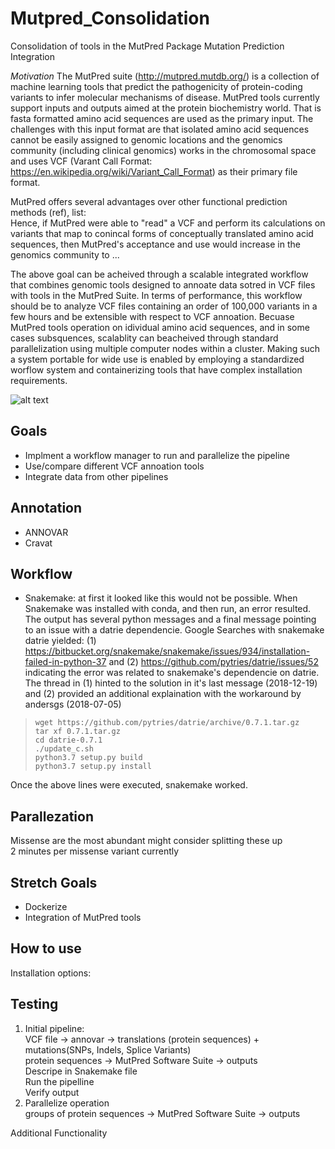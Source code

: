 # Mutpred_Consolidation
Consolidation of tools in the MutPred Package
Mutation Prediction Integration

*Motivation*
The MutPred suite (http://mutpred.mutdb.org/) is a collection of machine learning tools that predict the pathogenicity of protein-coding variants to infer molecular mechanisms of disease. MutPred tools currently support inputs and outputs aimed at the protein biochemistry world. That is fasta formatted amino acid sequences are used as the primary input. The challenges with this input format are that isolated amino acid sequences cannot be easily assigned to genomic locations and the genomics community (including clinical genomics) works in the chromosomal space and uses VCF (Varant Call Format: https://en.wikipedia.org/wiki/Variant_Call_Format) as their primary file format. 

MutPred offers several advantages over other functional prediction methods (ref), list:   
Hence, if MutPred were able to "read" a VCF and perform its calculations on variants that map to conincal forms of conceptually translated amino acid sequences, then MutPred's acceptance and use would increase in the genomics community to ...

The above goal can be acheived through a scalable integrated workflow that combines genomic tools designed to annoate data sotred in VCF files with tools in the MutPred Suite. In terms of performance, this workflow should be to analyze VCF files containing an order of 100,000 variants in a few hours and be extensible with respect to VCF annoation. Becuase MutPred tools operation on idividual amino acid sequences, and in some cases subsquences, scalablity can beacheived through standard parallelization using multiple computer nodes within a cluster. Making such a system portable for wide use is enabled by employing a standardized worflow system and containerizing tools that have complex installation requirements.  

![alt text](https://github.com/NCBI-Hackathons/Mutpred_Consolidation/blob/master/mutpred_workflow.png "Workflow")

Goals
---------
* Implment a workflow manager to run and parallelize the pipeline
* Use/compare different VCF annoation tools
* Integrate data from other pipelines

Annotation
----------
* ANNOVAR 
* Cravat

Workflow
--------
* Snakemake: at first it looked like this would not be possible. When Snakemake was installed with conda, and then run, an error resulted. The output has several python messages and a final message pointing to an issue with a datrie dependencie. Google Searches with snakemake datrie yielded: 
(1) https://bitbucket.org/snakemake/snakemake/issues/934/installation-failed-in-python-37 and 
(2) https://github.com/pytries/datrie/issues/52 indicating the error was related to snakemake's dependencie on datrie. The thread in (1) hinted to the solution in it's last message (2018-12-19) and (2) provided an additional explaination with the workaround by andersgs (2018-07-05) 

> `wget https://github.com/pytries/datrie/archive/0.7.1.tar.gz`  
`tar xf 0.7.1.tar.gz`  
`cd datrie-0.7.1`  
`./update_c.sh`  
`python3.7 setup.py build`  
`python3.7 setup.py install`  

Once the above lines were executed, snakemake worked. 

Parallezation
-------------
Missense are the most abundant might consider splitting these up  
2 minutes per missense variant currently

Stretch Goals
-------------
* Dockerize
* Integration of MutPred tools

How to use
------------
Installation options:

Testing
--------------
1. Initial pipeline:  
  VCF file -> annovar -> translations (protein sequences) + mutations(SNPs, Indels, Splice Variants)  
  protein sequences -> MutPred Software Suite -> outputs  
  Descripe in Snakemake file  
  Run the pipelline  
  Verify output  
2. Parallelize operation  
  groups of protein sequences -> MutPred Software Suite -> outputs

Additional Functionality

